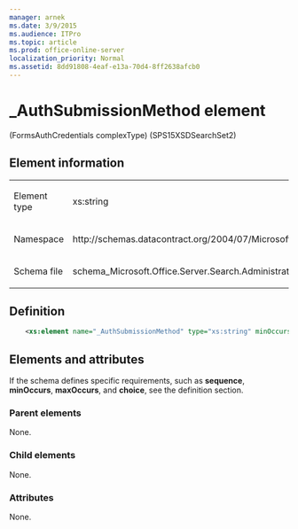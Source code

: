 ```yaml
---
manager: arnek
ms.date: 3/9/2015
ms.audience: ITPro
ms.topic: article
ms.prod: office-online-server
localization_priority: Normal
ms.assetid: 8dd91808-4eaf-e13a-70d4-8ff2638afcb0
---
```


# _AuthSubmissionMethod element 

(FormsAuthCredentials complexType) (SPS15XSDSearchSet2)

## Element information

<table>
<colgroup>
<col width="50%" />
<col width="50%" />
</colgroup>
<tbody>
<tr class="odd">
<td align="left"><p><span class="label">Element type</span></p></td>
<td align="left"><p>xs:string</p></td>
</tr>
<tr class="even">
<td align="left"><p><span class="label">Namespace</span></p></td>
<td align="left"><p>http://schemas.datacontract.org/2004/07/Microsoft.Office.Server.Search.Administration</p></td>
</tr>
<tr class="odd">
<td align="left"><p><span class="label">Schema file</span></p></td>
<td align="left"><p>schema_Microsoft.Office.Server.Search.Administration.xsd</p></td>
</tr>
</tbody>
</table>

## Definition

```XML 
    <xs:element name="_AuthSubmissionMethod" type="xs:string" minOccurs="0"></xs:element>
```

## Elements and attributes

If the schema defines specific requirements, such as **sequence**, **minOccurs**, **maxOccurs**, and **choice**, see the definition section.

### Parent elements

None.

### Child elements

None.

### Attributes

None.








